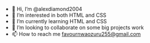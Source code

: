 - 👋 Hi, I’m @alexdiamond2004
- 👀 I’m interested in both HTML and CSS
- 🌱 I’m currently learning HTML and CSS
- 💞️ I’m looking to collaborate on some big projects work
- 📫 How to reach me favournwaozuru255@gmail.com

<!---
alexdiamond2004/alexdiamond2004 is a ✨ special ✨ repository because its `README.md` (this file) appears on your GitHub profile.
You can click the Preview link to take a look at your changes.
--->
